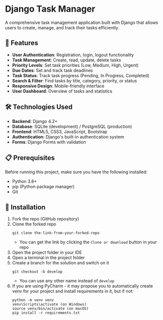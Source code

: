 # Django Task Manager

A comprehensive task management application built with Django that allows users to create, manage, and track their tasks efficiently.

## 🚀 Features

- **User Authentication**: Registration, login, logout functionality
- **Task Management**: Create, read, update, delete tasks
- **Priority Levels**: Set task priorities (Low, Medium, High, Urgent)
- **Due Dates**: Set and track task deadlines
- **Task Status**: Track task progress (Pending, In Progress, Completed)
- **Search & Filter**: Find tasks by title, category, priority, or status
- **Responsive Design**: Mobile-friendly interface
- **User Dashboard**: Overview of tasks and statistics

## 🛠️ Technologies Used

- **Backend**: Django 4.2+
- **Database**: SQLite (development) / PostgreSQL (production)
- **Frontend**: HTML5, CSS3, JavaScript, Bootstrap
- **Authentication**: Django's built-in authentication system
- **Forms**: Django Forms with validation

## 📋 Prerequisites

Before running this project, make sure you have the following installed:

- Python 3.8+
- pip (Python package manager)
- Git

## 🔧 Installation

1. Fork the repo (GitHub repository)
1. Clone the forked repo
    ```
    git clone the-link-from-your-forked-repo
    ```
    - You can get the link by clicking the `Clone or download` button in your repo
1. Open the project folder in your IDE
1. Open a terminal in the project folder
1. Create a branch for the solution and switch on it
    ```
    git checkout -b develop
    ```
    - You can use any other name instead of `develop`
1. If you are using PyCharm - it may propose you to automatically create venv for your project 
    and install requirements in it, but if not:
    ```
    python -m venv venv
    venv\Scripts\activate (on Windows)
    source venv/bin/activate (on macOS)
    pip install -r requirements.txt
    ```